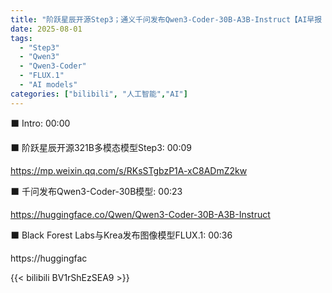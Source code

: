```yaml
---
title: "阶跃星辰开源Step3；通义千问发布Qwen3-Coder-30B-A3B-Instruct【AI早报 2025-08-01】"
date: 2025-08-01
tags:
  - "Step3"
  - "Qwen3"
  - "Qwen3-Coder"
  - "FLUX.1"
  - "AI models"
categories: ["bilibili", "人工智能","AI"]
---
```


⬛️ Intro: 00:00

⬛️ 阶跃星辰开源321B多模态模型Step3: 00:09

https://mp.weixin.qq.com/s/RKsSTgbzP1A-xC8ADmZ2kw

⬛️ 千问发布Qwen3-Coder-30B模型: 00:23

https://huggingface.co/Qwen/Qwen3-Coder-30B-A3B-Instruct

⬛️ Black Forest Labs与Krea发布图像模型FLUX.1: 00:36

https://huggingfac

{{< bilibili BV1rShEzSEA9 >}}